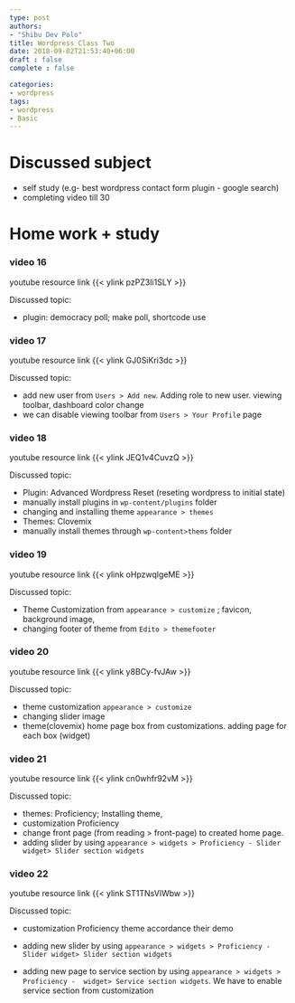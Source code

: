 ```yaml
---
type: post
authors:
- "Shibu Dev Polo"
title: Wordpress Class Two
date: 2018-09-02T21:53:40+06:00
draft : false
complete : false

categories:
- wordpress
tags:
- wordpress
- Basic
---
```

# Discussed subject

* self study (e.g- best wordpress contact form plugin - google search)
* completing video till 30


# Home work + study

### video 16
youtube resource link {{< ylink pzPZ3Ii1SLY >}}

Discussed topic:

* plugin: democracy poll; make poll, shortcode use


### video 17
youtube resource link {{< ylink GJ0SiKri3dc >}}

Discussed topic:

* add new user from `Users > Add new`. Adding role to new user. viewing toolbar, dashboard color change
* we can disable viewing toolbar from `Users > Your Profile` page

### video 18
youtube resource link {{< ylink JEQ1v4CuvzQ >}}

Discussed topic:

* Plugin: Advanced Wordpress Reset (reseting wordpress to initial state)
* manually install plugins in `wp-content/plugins` folder
* changing and installing theme `appearance > themes`
* Themes: Clovemix
* manually install themes through `wp-content>thems` folder


### video 19
youtube resource link {{< ylink oHpzwqlgeME >}}

Discussed topic:

* Theme Customization from `appearance > customize` ; favicon, background image,
* changing footer of theme from `Edito > themefooter`


### video 20
youtube resource link {{< ylink y8BCy-fvJAw >}}

Discussed topic:

* theme customization `appearance > customize`
* changing slider image
* theme(clovemix) home page box from customizations. adding page for each box (widget)


### video 21
youtube resource link {{< ylink cn0whfr92vM >}}

Discussed topic:

* themes: Proficiency; Installing theme,
* customization Proficiency
* change front page (from reading > front-page) to created home page.
* adding slider by using `appearance > widgets > Proficiency - Slider widget> Slider section widgets`

### video 22
youtube resource link {{< ylink ST1TNsVlWbw >}}

Discussed topic:

* customization Proficiency theme accordance their demo
* adding new slider by using `appearance > widgets > Proficiency - Slider widget> Slider section widgets`

* adding new page to service section by using `appearance > widgets > Proficiency -  widget> Service section widgets`. We have to enable service section from customization








